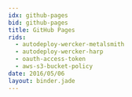 ```yaml
---
idx: github-pages
bid: github-pages
title: GitHub Pages
rids:
  - autodeploy-wercker-metalsmith
  - autodeploy-wercker-harp
  - oauth-access-token
  - aws-s3-bucket-policy
date: 2016/05/06
layout: binder.jade
---
```

